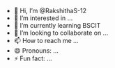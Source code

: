 - 👋 Hi, I’m @RakshithaS-12
- 👀 I’m interested in ...
- 🌱 I’m currently learning BSCIT
- 💞️ I’m looking to collaborate on ...
- 📫 How to reach me ...
- 😄 Pronouns: ...
- ⚡ Fun fact: ...

<!---
RakshithaS-12/RakshithaS-12 is a ✨ special ✨ repository because its `README.md` (this file) appears on your GitHub profile.
You can click the Preview link to take a look at your changes.
--->
